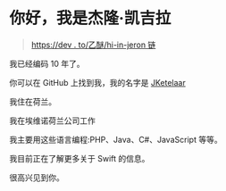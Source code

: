 # 你好，我是杰隆·凯吉拉

> [https://dev . to/乙醚/hi-in-jeron 链](https://dev.to/jketelaar/hi-im-jeroen-ketelaar)

我已经编码 10 年了。

你可以在 GitHub 上找到我，我的名字是 [JKetelaar](https://github.com/JKetelaar)

我住在荷兰。

我在埃维诺荷兰公司工作

我主要用这些语言编程:PHP、Java、C#、JavaScript 等等。

我目前正在了解更多关于 Swift 的信息。

很高兴见到你。